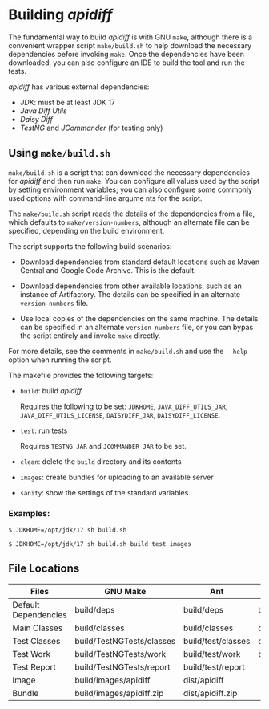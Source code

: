 # Building _apidiff_

The fundamental way to build _apidiff_ is with GNU `make`, although there is
a convenient wrapper script `make/build.sh` to help download the necessary
dependencies before invoking `make`. Once the dependencies have been downloaded,
you can also configure an IDE to build the tool and run the tests.

_apidiff_ has various external dependencies:

* _JDK_: must be at least JDK 17
* _Java Diff Utils_
* _Daisy Diff_
* _TestNG_ and _JCommander_ (for testing only)

## Using `make/build.sh`

`make/build.sh` is a script that can download the necessary dependencies
for _apidiff_ and then run `make`.  You can configure all values used
by the script by setting environment variables; you can also configure
some commonly used options with command-line argume nts for the script.

The `make/build.sh` script reads the details of the dependencies from
a file, which defaults to `make/version-numbers`, although an alternate
file can be specified, depending on the build environment.

The script supports the following build scenarios:

* Download dependencies from standard default locations such as Maven Central
  and Google Code Archive. This is the default.

* Download dependencies from other available locations, such as an instance of
  Artifactory. The details can be specified in an alternate `version-numbers`
  file.

* Use local copies of the dependencies on the same machine.
  The details can be specified in an alternate `version-numbers` file,
  or you can bypas the script entirely and invoke `make` directly.

For more details, see the comments in `make/build.sh` and use the `--help`
option when running the script.

The makefile provides the following targets:

* `build`: build _apidiff_

   Requires the following to be set:
   `JDKHOME`, `JAVA_DIFF_UTILS_JAR`, `JAVA_DIFF_UTILS_LICENSE`, `DAISYDIFF_JAR`, `DAISYDIFF_LICENSE`.

* `test`: run tests

    Requires `TESTNG_JAR` and `JCOMMANDER_JAR` to be set.

* `clean`: delete the `build` directory and its contents

* `images`: create bundles for uploading to an available server

* `sanity`: show the settings of the standard variables.

### Examples:

    $ JDKHOME=/opt/jdk/17 sh build.sh

    $ JDKHOME=/opt/jdk/17 sh build.sh build test images



## File Locations

| Files                | GNU Make                          | Ant                                     | IntelliJ          |
|----------------------|-----------------------------------|-----------------------------------------|-------------------|
| Default Dependencies | build/deps                        | build/deps                              | build/deps        |
| Main Classes         | build/classes                     | build/classes                           | out/production    |
| Test Classes         | build/TestNGTests/classes         | build/test/classes                      | out/test          |
| Test Work            | build/TestNGTests/work            | build/test/work                         | build/test/work   |
| Test Report          | build/TestNGTests/report          | build/test/report                       |                   |
| Image                | build/images/apidiff              | dist/apidiff                            |                   |
| Bundle               | build/images/apidiff.zip          | dist/apidiff.zip                        |                   |
